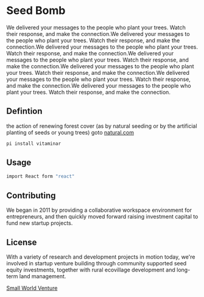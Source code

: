 # Seed Bomb
We delivered your messages to the people who plant your trees. Watch their response, and make the connection.We delivered your messages to the people who plant your trees. Watch their response, and make the connection.We delivered your messages to the people who plant your trees. Watch their response, and make the connection.We delivered your messages to the people who plant your trees. Watch their response, and make the connection.We delivered your messages to the people who plant your trees. Watch their response, and make the connection.We delivered your messages to the people who plant your trees. Watch their response, and make the connection.We delivered your messages to the people who plant your trees. Watch their response, and make the connection.

## Defintion

the action of renewing forest cover (as by natural seeding or by the artificial planting of seeds or young trees) goto [natural.com](https://www.vitaminair.org/)

```bash
pi install vitaminar
```

## Usage

```bash
import React form "react"
```

## Contributing

We began in 2011 by providing a collaborative workspace environment for entrepreneurs, and then quickly moved forward raising investment capital to fund new startup projects.

## License

With a variety of research and development projects in motion today, we're involved in startup venture building through community supported seed equity investments, together with rural ecovillage development and long-term land management.

[Small World Venture](https://smallworldventure.com/)
